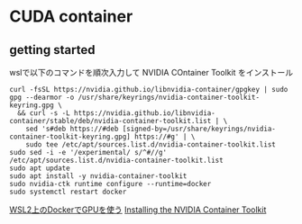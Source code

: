 # CUDA container

## getting started

wslで以下のコマンドを順次入力して NVIDIA COntainer Toolkit をインストール
```shell
curl -fsSL https://nvidia.github.io/libnvidia-container/gpgkey | sudo gpg --dearmor -o /usr/share/keyrings/nvidia-container-toolkit-keyring.gpg \
  && curl -s -L https://nvidia.github.io/libnvidia-container/stable/deb/nvidia-container-toolkit.list | \
    sed 's#deb https://#deb [signed-by=/usr/share/keyrings/nvidia-container-toolkit-keyring.gpg] https://#g' | \
    sudo tee /etc/apt/sources.list.d/nvidia-container-toolkit.list
sudo sed -i -e '/experimental/ s/^#//g' /etc/apt/sources.list.d/nvidia-container-toolkit.list
sudo apt update
sudo apt install -y nvidia-container-toolkit
sudo nvidia-ctk runtime configure --runtime=docker
sudo systemctl restart docker
```

[WSL2上のDockerでGPUを使う](https://zenn.dev/rhene/articles/docker-on-wsl2-with-gpu)
[Installing the NVIDIA Container Toolkit](https://docs.nvidia.com/datacenter/cloud-native/container-toolkit/latest/install-guide.html#installing-with-apt)
